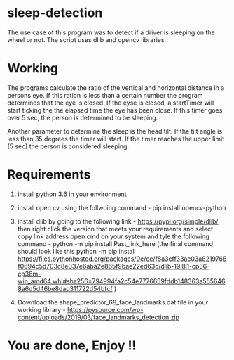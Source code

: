 # sleep-detection
The use case of this program was to detect if a driver is sleeping on the wheel or not. The script uses dlib and opencv libraries.

# Working

The programs calculate the ratio of the vertical and horizontal distance in a persons eye. If this ration is less than a certain number the program determines that the eye is closed.
If the eyse is closed, a startTimer will start ticking the the elapsed time the eye has been close. If this timer goes over 5 sec, the person is determined to be sleeping.

Another parameter to determine the sleep is the head tilt. If the tilt angle is less than 35 degrees the timer will start. If the timer reaches the upper limit (5 sec) the person is considered sleeping.

# Requirements
  1. install python 3.6 in your environment
  2. install open cv  using the follwoing command - pip install opencv-python
  3. install dlib by going to the following link - https://pypi.org/simple/dlib/ 
     then right click the version that meets your requirements and select copy link address
     open cmd on your system and tyle the following command - python -m pip install Past_link_here
     (the final command should look like this python -m pip install https://files.pythonhosted.org/packages/0e/ce/f8a3cff33ac03a8219768f0694c5d703c8e037e6aba2e865f9bae22ed63c/dlib-19.8.1-cp36-cp36m-win_amd64.whl#sha256=794994fa2c54e7776659fddb148363a5556468a6d5d46be8dad311722d54bfcf )
     
  4. Download the shape_predictor_68_face_landmarks.dat file in your working library - https://pysource.com/wp-content/uploads/2019/03/face_landmarks_detection.zip
  
# You are done, Enjoy !!

